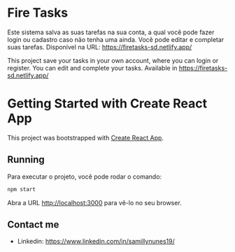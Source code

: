 # Fire Tasks

Este sistema salva as suas tarefas na sua conta, a qual você pode fazer login ou cadastro caso não tenha uma ainda. Você pode editar e completar suas tarefas. Disponível na URL: https://firetasks-sd.netlify.app/

This project save your tasks in your own account, where you can login or register. You can edit and complete your tasks. Available in https://firetasks-sd.netlify.app/

# Getting Started with Create React App

This project was bootstrapped with [Create React App](https://github.com/facebook/create-react-app).

## Running

Para executar o projeto, você pode rodar o comando:

```bash
npm start
```

Abra a URL [http://localhost:3000](http://localhost:3000) para vê-lo no seu browser.

## Contact me

- Linkedin: https://www.linkedin.com/in/samillynunes19/